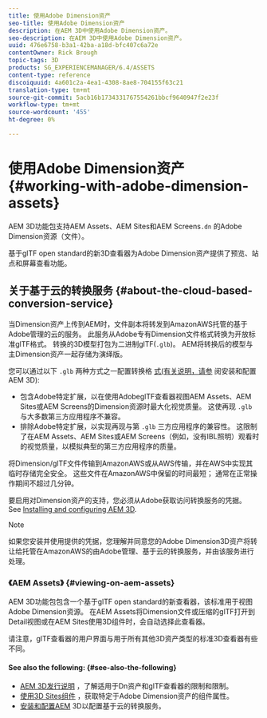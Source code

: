 ```yaml
---
title: 使用Adobe Dimension资产
seo-title: 使用Adobe Dimension资产
description: 在AEM 3D中使用Adobe Dimension资产。
seo-description: 在AEM 3D中使用Adobe Dimension资产。
uuid: 476e6758-b3a1-42ba-a18d-bfc407c6a72e
contentOwner: Rick Brough
topic-tags: 3D
products: SG_EXPERIENCEMANAGER/6.4/ASSETS
content-type: reference
discoiquuid: 4a601c2a-4ea1-4308-8ae8-704155f63c21
translation-type: tm+mt
source-git-commit: 5acb16b1734331767554261bbcf9640947f2e23f
workflow-type: tm+mt
source-wordcount: '455'
ht-degree: 0%

---
```



# 使用Adobe Dimension资产 {#working-with-adobe-dimension-assets}

AEM 3D功能包支持AEM Assets、AEM Sites和AEM Screens`.dn` 的Adobe Dimension资源（文件）。

基于glTF open standard的新3D查看器为Adobe Dimension资产提供了预览、站点和屏幕查看功能。

## 关于基于云的转换服务 {#about-the-cloud-based-conversion-service}

当Dimension资产上传到AEM时，文件副本将转发到AmazonAWS托管的基于Adobe管理的云的服务。 此服务从Adobe专有Dimension文件格式转换为开放标准glTF格式。 转换的3D模型打包为二进制glTF(`.glb`)。 AEM将转换后的模型与主Dimension资产一起存储为演绎版。

您可以通过以下 `.glb` 两种方式之一配置转换格 [式(有关说明，请参](install-config-3d.md) 阅安装和配置AEM 3D):

* 包含Adobe特定扩展，以在使用AdobeglTF查看器视图AEM Assets、AEM Sites或AEM Screens的Dimension资源时最大化视觉质量。 这使再现 `.glb` 与大多数第三方应用程序不兼容。
* 排除Adobe特定扩展，以实现再现与第 `.glb` 三方应用程序的兼容性。 这限制了在AEM Assets、AEM Sites或AEM Screens（例如，没有IBL照明）观看时的视觉质量，以模拟典型的第三方应用程序的质量。

将Dimension/glTF文件传输到AmazonAWS或从AWS传输，并在AWS中实现其临时存储完全安全。 这些文件在AmazonAWS中保留的时间最短； 通常在正常操作期间不超过几分钟。

要启用对Dimension资产的支持，您必须从Adobe获取访问转换服务的凭据。 See [Installing and configuring AEM 3D](install-config-3d.md).

>[!NOTE]
>
>如果您安装并使用提供的凭据，您理解并同意您的Adobe Dimension3D资产将转让给托管在AmazonAWS的由Adobe管理、基于云的转换服务，并由该服务进行处理。

### 《AEM Assets》 {#viewing-on-aem-assets}

AEM 3D功能包包含一个基于glTF open standard的新查看器，该标准用于视图Adobe Dimension资源。 在AEM Assets将Dimension文件或压缩的glTF打开到Detail视图或在AEM Sites使用3D组件时，会自动选择此查看器。

请注意，glTF查看器的用户界面与用于所有其他3D资产类型的标准3D查看器有些不同。

#### See also the following: {#see-also-the-following}

* [AEM 3D发行说明](/help/release-notes/aem3d-release-notes.md) ，了解适用于Dn资产和glTF查看器的限制和限制。
* [使用3D Sites组件](using-the-3d-sites-component.md) ，获取特定于Adobe Dimension资产的组件属性。
* [安装和配置AEM](install-config-3d.md) 3D以配置基于云的转换服务。

